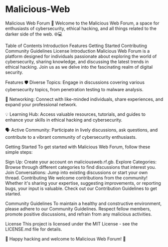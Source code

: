 # Malicious-Web
Malicious Web Forum 👾
Welcome to the Malicious Web Forum, a space for enthusiasts of cybersecurity, ethical hacking, and all things related to the darker side of the web. 🌐💻

Table of Contents
Introduction
Features
Getting Started
Contributing
Community Guidelines
License
Introduction
Malicious Web Forum is a platform designed for individuals passionate about exploring the world of cybersecurity, sharing knowledge, and discussing the latest trends in ethical hacking. Join us as we delve into the fascinating realm of digital security.

Features
🛡️ Diverse Topics: Engage in discussions covering various cybersecurity topics, from penetration testing to malware analysis.

🤝 Networking: Connect with like-minded individuals, share experiences, and expand your professional network.

💡 Learning Hub: Access valuable resources, tutorials, and guides to enhance your skills in ethical hacking and cybersecurity.

🗣️ Active Community: Participate in lively discussions, ask questions, and contribute to a vibrant community of cybersecurity enthusiasts.

Getting Started
To get started with Malicious Web Forum, follow these simple steps:

Sign Up: Create your account on maliciousweb.rf.gb.
Explore Categories: Browse through different categories to find discussions that interest you.
Join Conversations: Jump into existing discussions or start your own thread.
Contributing
We welcome contributions from the community! Whether it's sharing your expertise, suggesting improvements, or reporting bugs, your input is valuable. Check out our Contribution Guidelines to get started.

Community Guidelines
To maintain a healthy and constructive environment, please adhere to our Community Guidelines. Respect fellow members, promote positive discussions, and refrain from any malicious activities.

License
This project is licensed under the MIT License - see the LICENSE.md file for details.

🚀 Happy hacking and welcome to Malicious Web Forum! 🚀

